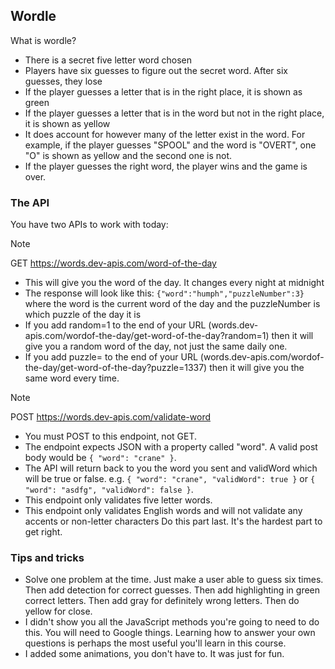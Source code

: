 ## Wordle

What is wordle?

- There is a secret five letter word chosen
- Players have six guesses to figure out the secret word. After six guesses, they lose
- If the player guesses a letter that is in the right place, it is shown as green
- If the player guesses a letter that is in the word but not in the right place, it is shown as yellow
- It does account for however many of the letter exist in the word. For example, if the player guesses "SPOOL" and the word is "OVERT", one "O" is shown as yellow and the second one is not.
- If the player guesses the right word, the player wins and the game is over.

### The API

You have two APIs to work with today:

> [!NOTE]
> GET https://words.dev-apis.com/word-of-the-day

- This will give you the word of the day. It changes every night at midnight
- The response will look like this: `{"word":"humph","puzzleNumber":3}` where the word is the current word of the day and the puzzleNumber is which puzzle of the day it is
- If you add random=1 to the end of your URL (words.dev-apis.com/wordof-the-day/get-word-of-the-day?random=1) then it will give you a random word of the day, not just the same daily one.
- If you add puzzle=<number> to the end of your URL (words.dev-apis.com/wordof-the-day/get-word-of-the-day?puzzle=1337) then it will give you the same word every time.

> [!NOTE]
> POST https://words.dev-apis.com/validate-word

- You must POST to this endpoint, not GET.
- The endpoint expects JSON with a property called "word". A valid post body would be `{ "word": "crane" }`.
- The API will return back to you the word you sent and validWord which will be true or false. e.g. `{ "word": "crane", "validWord": true }` or `{ "word": "asdfg", "validWord": false }`.
- This endpoint only validates five letter words.
- This endpoint only validates English words and will not validate any accents or non-letter characters
  Do this part last. It's the hardest part to get right.

### Tips and tricks

- Solve one problem at the time. Just make a user able to guess six times. Then add detection for correct guesses. Then add highlighting in green correct letters. Then add gray for definitely wrong letters. Then do yellow for close.
- I didn't show you all the JavaScript methods you're going to need to do this. You will need to Google things. Learning how to answer your own questions is perhaps the most useful you'll learn in this course.
- I added some animations, you don't have to. It was just for fun.
